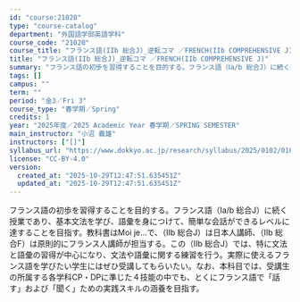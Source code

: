 ```yaml
---
id: "course:21020"
type: "course-catalog"
department: "外国語学部英語学科"
course_code: "21020"
course_title: "フランス語(IIb 総合J)_逆転コマ ／FRENCH(IIb COMPREHENSIVE J)"
title: "フランス語(IIb 総合J)_逆転コマ ／FRENCH(IIb COMPREHENSIVE J)"
summary: "フランス語の初歩を習得することを目的する。フランス語（Ⅰa/b 総合J）に続く授業であり、基本文法を学び、語彙を身につけて、簡単な会話ができるレベルに達することを目指す。教科書はMoi je...で、（Ⅱb 総合J）は日本人講師、（Ⅱb 総…"
tags: []
campus: ""
term: ""
period: "金3／Fri 3"
course_type: "春学期／Spring"
credits: 1
year: "2025年度／2025 Academic Year 春学期／SPRING SEMESTER"
main_instructor: "小沼 義雄"
instructors: ["[]"]
syllabus_url: "https://www.dokkyo.ac.jp/research/syllabus/2025/0102/0102_21020_ja_JP.html"
license: "CC-BY-4.0"
version:
  created_at: "2025-10-29T12:47:51.635451Z"
  updated_at: "2025-10-29T12:47:51.635451Z"
---
```

フランス語の初歩を習得することを目的する。フランス語（Ⅰa/b 総合J）に続く授業であり、基本文法を学び、語彙を身につけて、簡単な会話ができるレベルに達することを目指す。教科書はMoi je...で、（Ⅱb 総合J）は日本人講師、（Ⅱb 総合F）は原則的にフランス人講師が担当する。この（Ⅱb 総合J）では、特に文法と語彙の習得が中心になり、文法や語彙に関する練習を行う。実際に使えるフランス語を学びたい学生にはぜひ受講してもらいたい。なお、本科目では、受講生の所属する各学科CP・DPに準じた４技能の中でも、とくにフランス語で「話す」および「聞く」ための実践スキルの涵養を目指す。
